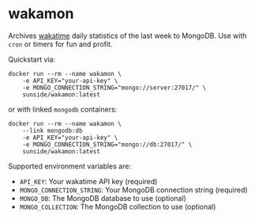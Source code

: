 # wakamon

Archives [wakatime] daily statistics of the last week to MongoDB. Use with `cron` or timers for fun and profit.

Quickstart via:

```
docker run --rm --name wakamon \
    -e API_KEY="your-api-key" \
    -e MONGO_CONNECTION_STRING="mongo://server:27017/" \
    sunside/wakamon:latest
```

or with linked `mongodb` containers:

```
docker run --rm --name wakamon \
    --link mongodb:db
    -e API_KEY="your-api-key" \
    -e MONGO_CONNECTION_STRING="mongo://db:27017/" \
    sunside/wakamon:latest
```

Supported environment variables are:

* `API_KEY`: Your wakatime API key (required)
* `MONGO_CONNECTION_STRING`: Your MongoDB connection string (required)
* `MONGO_DB`: The MongoDB database to use (optional)
* `MONGO_COLLECTION`: The MongoDB collection to use (optional)

[wakatime]: https://wakatime.com/